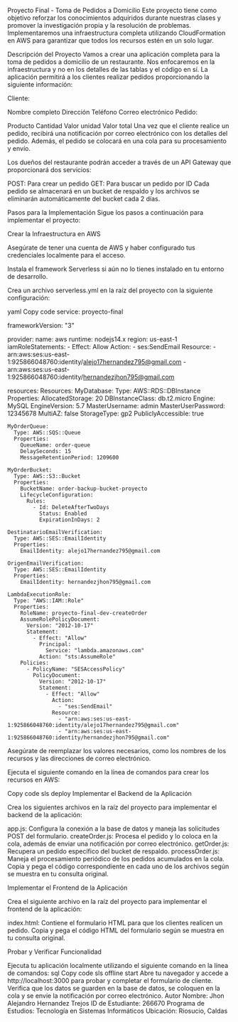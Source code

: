 Proyecto Final - Toma de Pedidos a Domicilio
Este proyecto tiene como objetivo reforzar los conocimientos adquiridos durante nuestras clases y promover la investigación propia y la resolución de problemas. Implementaremos una infraestructura completa utilizando CloudFormation en AWS para garantizar que todos los recursos estén en un solo lugar.

Descripción del Proyecto
Vamos a crear una aplicación completa para la toma de pedidos a domicilio de un restaurante. Nos enfocaremos en la infraestructura y no en los detalles de las tablas y el código en sí. La aplicación permitirá a los clientes realizar pedidos proporcionando la siguiente información:

Cliente:

Nombre completo
Dirección
Teléfono
Correo electrónico
Pedido:

Producto
Cantidad
Valor unidad
Valor total
Una vez que el cliente realice un pedido, recibirá una notificación por correo electrónico con los detalles del pedido. Además, el pedido se colocará en una cola para su procesamiento y envío.

Los dueños del restaurante podrán acceder a través de un API Gateway que proporcionará dos servicios:

POST: Para crear un pedido
GET: Para buscar un pedido por ID
Cada pedido se almacenará en un bucket de respaldo y los archivos se eliminarán automáticamente del bucket cada 2 días.

Pasos para la Implementación
Sigue los pasos a continuación para implementar el proyecto:

Crear la Infraestructura en AWS

Asegúrate de tener una cuenta de AWS y haber configurado tus credenciales localmente para el acceso.

Instala el framework Serverless si aún no lo tienes instalado en tu entorno de desarrollo.

Crea un archivo serverless.yml en la raíz del proyecto con la siguiente configuración:

yaml
Copy code
service: proyecto-final

frameworkVersion: "3"

provider:
  name: aws
  runtime: nodejs14.x
  region: us-east-1
  iamRoleStatements:
    - Effect: Allow
      Action:
        - ses:SendEmail
      Resource:
        - arn:aws:ses:us-east-1:925866048760:identity/alejo17hernandez795@gmail.com
        - arn:aws:ses:us-east-1:925866048760:identity/hernandezjhon795@gmail.com

resources:
  Resources:
    MyDatabase: 
      Type: AWS::RDS::DBInstance
      Properties:
        AllocatedStorage: 20
        DBInstanceClass: db.t2.micro
        Engine: MySQL
        EngineVersion: 5.7
        MasterUsername: admin
        MasterUserPassword: 12345678
        MultiAZ: false
        StorageType: gp2
        PubliclyAccessible: true

    MyOrderQueue:
      Type: AWS::SQS::Queue
      Properties:
        QueueName: order-queue
        DelaySeconds: 15
        MessageRetentionPeriod: 1209600

    MyOrderBucket:
      Type: AWS::S3::Bucket
      Properties:
        BucketName: order-backup-bucket-proyecto
        LifecycleConfiguration:
          Rules:
            - Id: DeleteAfterTwoDays
              Status: Enabled
              ExpirationInDays: 2

    DestinatarioEmailVerification:
      Type: AWS::SES::EmailIdentity
      Properties:
        EmailIdentity: alejo17hernandez795@gmail.com

    OrigenEmailVerification:
      Type: AWS::SES::EmailIdentity
      Properties:
        EmailIdentity: hernandezjhon795@gmail.com

    LambdaExecutionRole:
      Type: "AWS::IAM::Role"
      Properties:
        RoleName: proyecto-final-dev-createOrder
        AssumeRolePolicyDocument:
          Version: "2012-10-17"
          Statement:
            - Effect: "Allow"
              Principal:
                Service: "lambda.amazonaws.com"
              Action: "sts:AssumeRole"
        Policies:
          - PolicyName: "SESAccessPolicy"
            PolicyDocument:
              Version: "2012-10-17"
              Statement:
                - Effect: "Allow"
                  Action:
                    - "ses:SendEmail"
                  Resource:
                    - "arn:aws:ses:us-east-1:925866048760:identity/alejo17hernandez795@gmail.com"
                    - "arn:aws:ses:us-east-1:925866048760:identity/hernandezjhon795@gmail.com"
Asegúrate de reemplazar los valores necesarios, como los nombres de los recursos y las direcciones de correo electrónico.

Ejecuta el siguiente comando en la línea de comandos para crear los recursos en AWS:

Copy code
sls deploy
Implementar el Backend de la Aplicación

Crea los siguientes archivos en la raíz del proyecto para implementar el backend de la aplicación:

app.js: Configura la conexión a la base de datos y maneja las solicitudes POST del formulario.
createOrder.js: Procesa el pedido y lo coloca en la cola, además de enviar una notificación por correo electrónico.
getOrder.js: Recupera un pedido específico del bucket de respaldo.
processOrder.js: Maneja el procesamiento periódico de los pedidos acumulados en la cola.
Copia y pega el código correspondiente en cada uno de los archivos según se muestra en tu consulta original.

Implementar el Frontend de la Aplicación

Crea el siguiente archivo en la raíz del proyecto para implementar el frontend de la aplicación:

index.html: Contiene el formulario HTML para que los clientes realicen un pedido.
Copia y pega el código HTML del formulario según se muestra en tu consulta original.

Probar y Verificar Funcionalidad

Ejecuta tu aplicación localmente utilizando el siguiente comando en la línea de comandos:
sql
Copy code
sls offline start
Abre tu navegador y accede a http://localhost:3000 para probar y completar el formulario de cliente.
Verifica que los datos se guarden en la base de datos, se coloquen en la cola y se envíe la notificación por correo electrónico.
Autor
Nombre: Jhon Alejandro Hernandez Trejos
ID de Estudiante: 266670
Programa de Estudios: Tecnología en Sistemas Informáticos
Ubicación: Riosucio, Caldas
